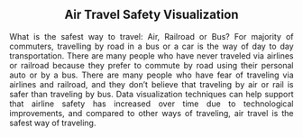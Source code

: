 <h2 align="center">Air Travel Safety Visualization</h2>
<p align="justify">What is the safest way to travel: Air, Railroad or Bus? For majority of commuters, travelling by road in a bus or a car is the way of day to day transportation. There are many people who have never traveled via airlines or railroad because they prefer to commute by road using their personal auto or by a bus. There are many people who have fear of traveling via airlines and railroad, and they don’t believe that traveling by air or rail is safer than traveling by bus. Data visualization techniques can help support that airline safety has increased over time due to technological improvements, and compared to other ways of traveling, air travel is the safest way of traveling.
</p>
